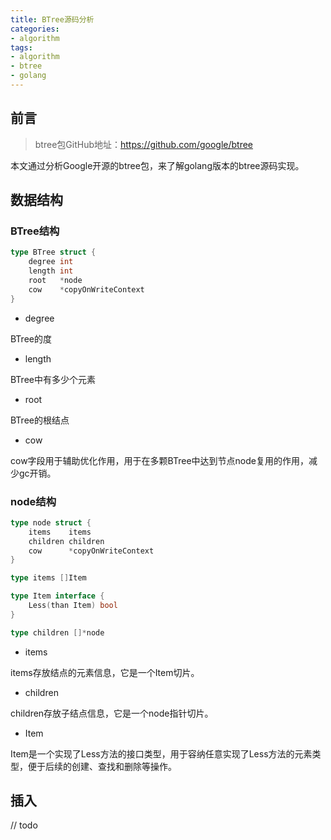 ```yaml
---
title: BTree源码分析
categories:
- algorithm
tags:
- algorithm
- btree
- golang
---
```


## 前言

> btree包GitHub地址：https://github.com/google/btree

本文通过分析Google开源的btree包，来了解golang版本的btree源码实现。

## 数据结构

### BTree结构

~~~go
type BTree struct {
    degree int
    length int
    root   *node
    cow    *copyOnWriteContext
}
~~~

- degree

BTree的度

- length

BTree中有多少个元素

- root

BTree的根结点

- cow

cow字段用于辅助优化作用，用于在多颗BTree中达到节点node复用的作用，减少gc开销。

### node结构

~~~go
type node struct {
    items    items
    children children
    cow      *copyOnWriteContext
}

type items []Item

type Item interface {
    Less(than Item) bool
}

type children []*node
~~~

- items

items存放结点的元素信息，它是一个Item切片。

- children

children存放子结点信息，它是一个node指针切片。

- Item

Item是一个实现了Less方法的接口类型，用于容纳任意实现了Less方法的元素类型，便于后续的创建、查找和删除等操作。

## 插入

// todo